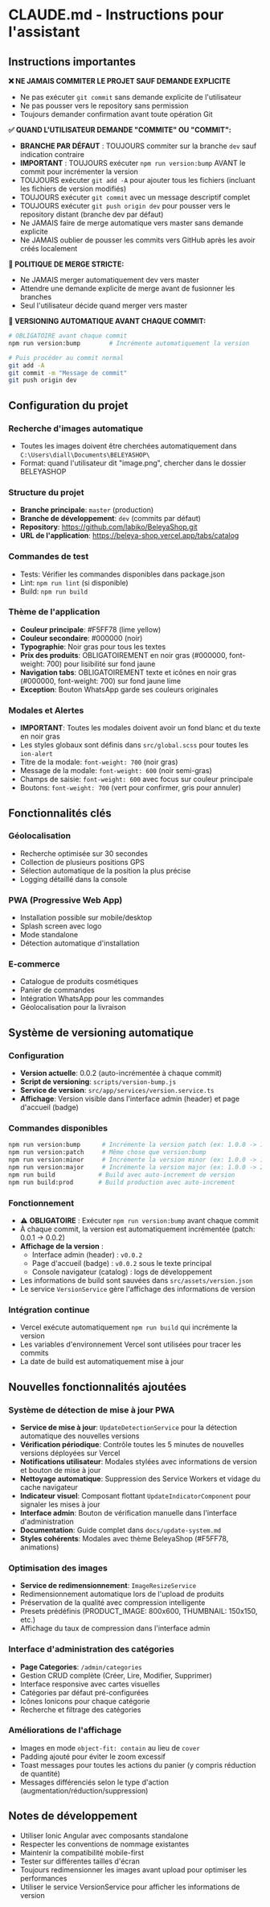 # CLAUDE.md - Instructions pour l'assistant

## Instructions importantes

**❌ NE JAMAIS COMMITER LE PROJET SAUF DEMANDE EXPLICITE**
- Ne pas exécuter `git commit` sans demande explicite de l'utilisateur
- Ne pas pousser vers le repository sans permission
- Toujours demander confirmation avant toute opération Git

**✅ QUAND L'UTILISATEUR DEMANDE "COMMITE" OU "COMMIT":**
- **BRANCHE PAR DÉFAUT** : TOUJOURS commiter sur la branche `dev` sauf indication contraire
- **IMPORTANT** : TOUJOURS exécuter `npm run version:bump` AVANT le commit pour incrémenter la version
- TOUJOURS exécuter `git add -A` pour ajouter tous les fichiers (incluant les fichiers de version modifiés)
- TOUJOURS exécuter `git commit` avec un message descriptif complet
- TOUJOURS exécuter `git push origin dev` pour pousser vers le repository distant (branche dev par défaut)
- Ne JAMAIS faire de merge automatique vers master sans demande explicite
- Ne JAMAIS oublier de pousser les commits vers GitHub après les avoir créés localement

**🚫 POLITIQUE DE MERGE STRICTE:**
- Ne JAMAIS merger automatiquement dev vers master
- Attendre une demande explicite de merge avant de fusionner les branches
- Seul l'utilisateur décide quand merger vers master

**🔢 VERSIONING AUTOMATIQUE AVANT CHAQUE COMMIT:**
```bash
# OBLIGATOIRE avant chaque commit
npm run version:bump        # Incrémente automatiquement la version

# Puis procéder au commit normal
git add -A
git commit -m "Message de commit"
git push origin dev
```

## Configuration du projet

### Recherche d'images automatique
- Toutes les images doivent être cherchées automatiquement dans `C:\Users\diall\Documents\BELEYASHOP\`
- Format: quand l'utilisateur dit "image.png", chercher dans le dossier BELEYASHOP

### Structure du projet
- **Branche principale**: `master` (production)
- **Branche de développement**: `dev` (commits par défaut)
- **Repository**: https://github.com/labiko/BeleyaShop.git
- **URL de l'application**: https://beleya-shop.vercel.app/tabs/catalog

### Commandes de test
- Tests: Vérifier les commandes disponibles dans package.json
- Lint: `npm run lint` (si disponible)
- Build: `npm run build`

### Thème de l'application
- **Couleur principale**: #F5FF78 (lime yellow)
- **Couleur secondaire**: #000000 (noir)
- **Typographie**: Noir gras pour tous les textes
- **Prix des produits**: OBLIGATOIREMENT en noir gras (#000000, font-weight: 700) pour lisibilité sur fond jaune
- **Navigation tabs**: OBLIGATOIREMENT texte et icônes en noir gras (#000000, font-weight: 700) sur fond jaune lime
- **Exception**: Bouton WhatsApp garde ses couleurs originales

### Modales et Alertes
- **IMPORTANT**: Toutes les modales doivent avoir un fond blanc et du texte en noir gras
- Les styles globaux sont définis dans `src/global.scss` pour toutes les `ion-alert`
- Titre de la modale: `font-weight: 700` (noir gras)
- Message de la modale: `font-weight: 600` (noir semi-gras)
- Champs de saisie: `font-weight: 600` avec focus sur couleur principale
- Boutons: `font-weight: 700` (vert pour confirmer, gris pour annuler)

## Fonctionnalités clés

### Géolocalisation
- Recherche optimisée sur 30 secondes
- Collection de plusieurs positions GPS
- Sélection automatique de la position la plus précise
- Logging détaillé dans la console

### PWA (Progressive Web App)
- Installation possible sur mobile/desktop
- Splash screen avec logo
- Mode standalone
- Détection automatique d'installation

### E-commerce
- Catalogue de produits cosmétiques
- Panier de commandes
- Intégration WhatsApp pour les commandes
- Géolocalisation pour la livraison

## Système de versioning automatique

### Configuration
- **Version actuelle**: 0.0.2 (auto-incrémentée à chaque commit)
- **Script de versioning**: `scripts/version-bump.js`
- **Service de version**: `src/app/services/version.service.ts`
- **Affichage**: Version visible dans l'interface admin (header) et page d'accueil (badge)

### Commandes disponibles
```bash
npm run version:bump      # Incrémente la version patch (ex: 1.0.0 -> 1.0.1)
npm run version:patch     # Même chose que version:bump
npm run version:minor     # Incrémente la version minor (ex: 1.0.0 -> 1.1.0)
npm run version:major     # Incrémente la version major (ex: 1.0.0 -> 2.0.0)
npm run build            # Build avec auto-increment de version
npm run build:prod       # Build production avec auto-increment
```

### Fonctionnement
- ⚠️ **OBLIGATOIRE** : Exécuter `npm run version:bump` avant chaque commit
- À chaque commit, la version est automatiquement incrémentée (patch: 0.0.1 → 0.0.2)
- **Affichage de la version** :
  - Interface admin (header) : `v0.0.2`
  - Page d'accueil (badge) : `v0.0.2` sous le texte principal
  - Console navigateur (catalog) : logs de développement
- Les informations de build sont sauvées dans `src/assets/version.json`
- Le service `VersionService` gère l'affichage des informations de version

### Intégration continue
- Vercel exécute automatiquement `npm run build` qui incrémente la version
- Les variables d'environnement Vercel sont utilisées pour tracer les commits
- La date de build est automatiquement mise à jour

## Nouvelles fonctionnalités ajoutées

### Système de détection de mise à jour PWA
- **Service de mise à jour**: `UpdateDetectionService` pour la détection automatique des nouvelles versions
- **Vérification périodique**: Contrôle toutes les 5 minutes de nouvelles versions déployées sur Vercel
- **Notifications utilisateur**: Modales stylées avec informations de version et bouton de mise à jour
- **Nettoyage automatique**: Suppression des Service Workers et vidage du cache navigateur
- **Indicateur visuel**: Composant flottant `UpdateIndicatorComponent` pour signaler les mises à jour
- **Interface admin**: Bouton de vérification manuelle dans l'interface d'administration
- **Documentation**: Guide complet dans `docs/update-system.md`
- **Styles cohérents**: Modales avec thème BeleyaShop (#F5FF78, animations)

### Optimisation des images
- **Service de redimensionnement**: `ImageResizeService`
- Redimensionnement automatique lors de l'upload de produits
- Préservation de la qualité avec compression intelligente
- Presets prédéfinis (PRODUCT_IMAGE: 800x600, THUMBNAIL: 150x150, etc.)
- Affichage du taux de compression dans l'interface admin

### Interface d'administration des catégories
- **Page Categories**: `/admin/categories`
- Gestion CRUD complète (Créer, Lire, Modifier, Supprimer)
- Interface responsive avec cartes visuelles
- Catégories par défaut pré-configurées
- Icônes Ionicons pour chaque catégorie
- Recherche et filtrage des catégories

### Améliorations de l'affichage
- Images en mode `object-fit: contain` au lieu de `cover`
- Padding ajouté pour éviter le zoom excessif
- Toast messages pour toutes les actions du panier (y compris réduction de quantité)
- Messages différenciés selon le type d'action (augmentation/réduction/suppression)

## Notes de développement
- Utiliser Ionic Angular avec composants standalone
- Respecter les conventions de nommage existantes
- Maintenir la compatibilité mobile-first
- Tester sur différentes tailles d'écran
- Toujours redimensionner les images avant upload pour optimiser les performances
- Utiliser le service VersionService pour afficher les informations de version